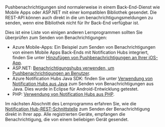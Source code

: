

Pushbenachrichtigungen sind normalerweise in einem Back-End-Dienst wie Mobile Apps oder ASP.NET mit einer kompatiblen Bibliothek gesendet. Die REST-API können auch direkt in die um benachrichtigungsmeldungen zu senden, wenn eine Bibliothek nicht für Ihr Back-End verfügbar ist. 

Dies ist eine Liste von einigen anderen Lernprogrammen sollten Sie überprüfen zum Senden von Benachrichtigungen:

* Azure Mobile-Apps: Ein Beispiel zum Senden von Benachrichtigungen von einem Mobile Apps Back-Ends mit Notification Hubs integriert, finden Sie unter [Hinzufügen von Pushbenachrichtigungen an Ihrer iOS-App](../articles/app-service-mobile/app-service-mobile-ios-get-started-push.md).  
* ASP.NET: [Benachrichtigungshubs verwenden, um Pushbenachrichtigungen an Benutzer](../articles/notification-hubs/notification-hubs-aspnet-backend-ios-apple-apns-notification.md).
* Azure Notification Hubs Java SDK: finden Sie unter [Verwendung von Notification Hubs aus Java](../articles/notification-hubs/notification-hubs-java-push-notification-tutorial.md) zum Senden von Benachrichtigungen aus Java. Dies wurde in Eclipse für Android-Entwicklung getestet.
* PHP: [Verwendung von Notification Hubs aus PHP](../articles/notification-hubs/notification-hubs-php-push-notification-tutorial.md).

Im nächsten Abschnitt des Lernprogramms erfahren Sie, wie die [Notification Hub-REST-Schnittstelle](http://msdn.microsoft.com/library/windowsazure/dn223264.aspx) zum Senden der Benachrichtigung direkt in Ihrer app. Alle registrierten Geräte, empfangen die Benachrichtigung, die von einem beliebigen Gerät gesendet.  

